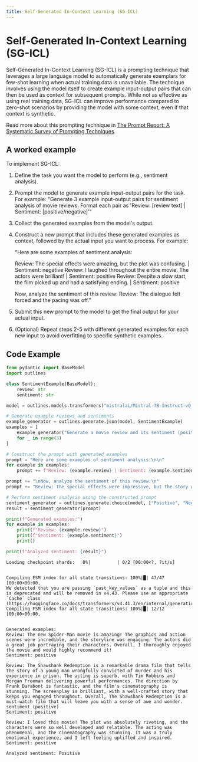 ```yaml
---
title: Self-Generated In-Context Learning (SG-ICL)
---
```


# Self-Generated In-Context Learning (SG-ICL)


Self-Generated In-Context Learning (SG-ICL) is a prompting technique that leverages a large language model to automatically generate exemplars for few-shot learning when actual training data is unavailable. The technique involves using the model itself to create example input-output pairs that can then be used as context for subsequent prompts. While not as effective as using real training data, SG-ICL can improve performance compared to zero-shot scenarios by providing the model with some context, even if that context is synthetic.

Read more about this prompting technique in [The Prompt Report: A Systematic Survey of Prompting Techniques](https://arxiv.org/abs/2406.06608).

## A worked example


To implement SG-ICL:

1. Define the task you want the model to perform (e.g., sentiment analysis).

2. Prompt the model to generate example input-output pairs for the task. For example:
   "Generate 3 example input-output pairs for sentiment analysis of movie reviews. Format each pair as 'Review: [review text] | Sentiment: [positive/negative]'"

3. Collect the generated examples from the model's output.

4. Construct a new prompt that includes these generated examples as context, followed by the actual input you want to process. For example:

   "Here are some examples of sentiment analysis:

   Review: The special effects were amazing, but the plot was confusing. | Sentiment: negative
   Review: I laughed throughout the entire movie. The actors were brilliant! | Sentiment: positive
   Review: Despite a slow start, the film picked up and had a satisfying ending. | Sentiment: positive

   Now, analyze the sentiment of this review:
   Review: The dialogue felt forced and the pacing was off."

5. Submit this new prompt to the model to get the final output for your actual input.

6. (Optional) Repeat steps 2-5 with different generated examples for each new input to avoid overfitting to specific synthetic examples.


## Code Example





```python
from pydantic import BaseModel
import outlines

class SentimentExample(BaseModel):
    review: str
    sentiment: str

model = outlines.models.transformers("mistralai/Mistral-7B-Instruct-v0.1", device="cuda")

# Generate example reviews and sentiments
example_generator = outlines.generate.json(model, SentimentExample)
examples = [
    example_generator("Generate a movie review and its sentiment (positive or negative).")
    for _ in range(3)
]

# Construct the prompt with generated examples
prompt = "Here are some examples of sentiment analysis:\n\n"
for example in examples:
    prompt += f"Review: {example.review} | Sentiment: {example.sentiment}\n"

prompt += "\nNow, analyze the sentiment of this review:\n"
prompt += "Review: The special effects were impressive, but the story was lackluster."

# Perform sentiment analysis using the constructed prompt
sentiment_generator = outlines.generate.choice(model, ["Positive", "Negative"])
result = sentiment_generator(prompt)

print(f"Generated examples:")
for example in examples:
    print(f"Review: {example.review}")
    print(f"Sentiment: {example.sentiment}")
    print()

print(f"Analyzed sentiment: {result}")
```


    Loading checkpoint shards:   0%|          | 0/2 [00:00<?, ?it/s]


    Compiling FSM index for all state transitions: 100%|█| 47/47 [00:00<00:00,
    We detected that you are passing `past_key_values` as a tuple and this is deprecated and will be removed in v4.43. Please use an appropriate `Cache` class (https://huggingface.co/docs/transformers/v4.41.3/en/internal/generation_utils#transformers.Cache)
    Compiling FSM index for all state transitions: 100%|█| 12/12 [00:00<00:00,


    Generated examples:
    Review: The new Spider-Man movie is amazing! The graphics and action scenes were incredible, and the storyline was engaging. The actors did a great job portraying their characters. Overall, I thoroughly enjoyed the movie and would highly recommend it!
    Sentiment: positive

    Review: The Shawshank Redemption is a remarkable drama film that tells the story of a young man wrongfully convicted of murder and his experience in prison. The acting is superb, with Tim Robbins and Morgan Freeman delivering powerful performances. The direction by Frank Darabont is fantastic, and the film's cinematography is stunning. The screenplay is brilliant, with a well-crafted story that keeps you engaged throughout. Overall, The Shawshank Redemption is a must-watch film that will leave you with a sense of awe and wonder. sentiment (positive)
    Sentiment: positive

    Review: I loved this movie! The plot was absolutely riveting, and the characters were so well developed and relatable. The acting was phenomenal, and the cinematography was stunning. It was a truly emotional experience, and I left feeling uplifted and inspired.
    Sentiment: positive

    Analyzed sentiment: Positive
